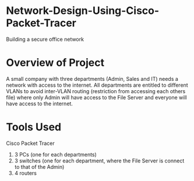 # Network-Design-Using-Cisco-Packet-Tracer
Building a secure office network
# Overview of Project
A small company with three departments (Admin, Sales and IT) needs a network with access to the internet. All departments are entitled to different VLANs to avoid inter-VLAN routing (restriction from accessing each others file) where only Admin will have access to the File Server and everyone will have access to the internet.
# Tools Used
Cisco Packet Tracer
1. 3 PCs (one for each departments)
2. 3 switches (one for each department, where the File Server is connect to that of the Admin)
3. 4 routers
